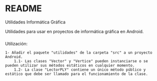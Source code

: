 # README #

Utilidades Informática Gráfica

Utilidades para usar en proyectos de informática gráfica en Android.

#####

Utilización:

	1- Añadir el paquete "utilidades" de la carpeta "src" a un proyecto Android.
		1.1- Las clases "Vector" y "Vertice" pueden instanciarse o se pueden utilizar sus métodos estáticos en cualquier momento.
		1.2- La clase "LectorPLY" contiene un único método público y estático que debe ser llamado para el funcionamiento de la clase.

#####